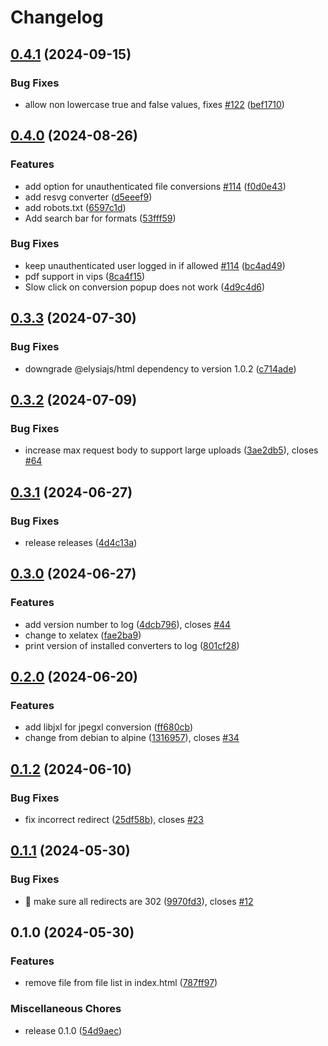 # Changelog

## [0.4.1](https://github.com/C4illin/ConvertX/compare/v0.4.0...v0.4.1) (2024-09-15)


### Bug Fixes

* allow non lowercase true and false values, fixes [#122](https://github.com/C4illin/ConvertX/issues/122) ([bef1710](https://github.com/C4illin/ConvertX/commit/bef1710e3376baa7e25c107ded20a40d18b8c6b0))

## [0.4.0](https://github.com/C4illin/ConvertX/compare/v0.3.3...v0.4.0) (2024-08-26)


### Features

* add option for unauthenticated file conversions [#114](https://github.com/C4illin/ConvertX/issues/114) ([f0d0e43](https://github.com/C4illin/ConvertX/commit/f0d0e4392983c3e4c530304ea88e023fda9bcac0))
* add resvg converter ([d5eeef9](https://github.com/C4illin/ConvertX/commit/d5eeef9f6884b2bb878508bed97ea9ceaa662995))
* add robots.txt ([6597c1d](https://github.com/C4illin/ConvertX/commit/6597c1d7caeb4dfb6bc47b442e4dfc9840ad12b7))
* Add search bar for formats ([53fff59](https://github.com/C4illin/ConvertX/commit/53fff594fc4d69306abcb2a5cad890fcd0953a58))


### Bug Fixes

* keep unauthenticated user logged in if allowed [#114](https://github.com/C4illin/ConvertX/issues/114) ([bc4ad49](https://github.com/C4illin/ConvertX/commit/bc4ad492852fad8cb832a0c03485cccdd7f7b117))
* pdf support in vips ([8ca4f15](https://github.com/C4illin/ConvertX/commit/8ca4f1587df7f358893941c656d78d75f04dac93))
* Slow click on conversion popup does not work ([4d9c4d6](https://github.com/C4illin/ConvertX/commit/4d9c4d64aa0266f3928935ada68d91ac81f638aa))

## [0.3.3](https://github.com/C4illin/ConvertX/compare/v0.3.2...v0.3.3) (2024-07-30)


### Bug Fixes

* downgrade @elysiajs/html dependency to version 1.0.2 ([c714ade](https://github.com/C4illin/ConvertX/commit/c714ade3e23865ba6cfaf76c9e7259df1cda222c))

## [0.3.2](https://github.com/C4illin/ConvertX/compare/v0.3.1...v0.3.2) (2024-07-09)


### Bug Fixes

* increase max request body to support large uploads ([3ae2db5](https://github.com/C4illin/ConvertX/commit/3ae2db5d9b36fe3dcd4372ddcd32aa573ea59aa6)), closes [#64](https://github.com/C4illin/ConvertX/issues/64)

## [0.3.1](https://github.com/C4illin/ConvertX/compare/v0.3.0...v0.3.1) (2024-06-27)


### Bug Fixes

* release releases ([4d4c13a](https://github.com/C4illin/ConvertX/commit/4d4c13a8d85ec7c9209ad41cdbea7d4380b0edbf))

## [0.3.0](https://github.com/C4illin/ConvertX/compare/v0.2.0...v0.3.0) (2024-06-27)


### Features

* add version number to log ([4dcb796](https://github.com/C4illin/ConvertX/commit/4dcb796e1bd27badc078d0638076cd9f1e81c4a4)), closes [#44](https://github.com/C4illin/ConvertX/issues/44)
* change to xelatex ([fae2ba9](https://github.com/C4illin/ConvertX/commit/fae2ba9c54461dccdccd1bfb5e76398540d11d0b))
* print version of installed converters to log ([801cf28](https://github.com/C4illin/ConvertX/commit/801cf28d1e5edac9353b0b16be75a4fb48470b8a))

## [0.2.0](https://github.com/C4illin/ConvertX/compare/v0.1.2...v0.2.0) (2024-06-20)


### Features

* add libjxl for jpegxl conversion ([ff680cb](https://github.com/C4illin/ConvertX/commit/ff680cb29534a25c3148a90fd064bb86c71fb482))
* change from debian to alpine ([1316957](https://github.com/C4illin/ConvertX/commit/13169574f0134ae236f8d41287bb73930b575e82)), closes [#34](https://github.com/C4illin/ConvertX/issues/34)

## [0.1.2](https://github.com/C4illin/ConvertX/compare/v0.1.1...v0.1.2) (2024-06-10)


### Bug Fixes

* fix incorrect redirect ([25df58b](https://github.com/C4illin/ConvertX/commit/25df58ba82321aaa6617811a6995cb96c2a00a40)), closes [#23](https://github.com/C4illin/ConvertX/issues/23)

## [0.1.1](https://github.com/C4illin/ConvertX/compare/v0.1.0...v0.1.1) (2024-05-30)


### Bug Fixes

* :bug: make sure all redirects are 302 ([9970fd3](https://github.com/C4illin/ConvertX/commit/9970fd3f89190af96f8762edc3817d1e03082b3a)), closes [#12](https://github.com/C4illin/ConvertX/issues/12)

## 0.1.0 (2024-05-30)


### Features

* remove file from file list in index.html ([787ff97](https://github.com/C4illin/ConvertX/commit/787ff9741ecbbf4fb4c02b43bd22a214a173fd7b))


### Miscellaneous Chores

* release 0.1.0 ([54d9aec](https://github.com/C4illin/ConvertX/commit/54d9aecbf949689b12aa7e5e8e9be7b9032f4431))
